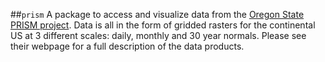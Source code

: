 ##`prism`
A package to access and visualize data from the [Oregon State PRISM project](http://www.prism.oregonstate.edu/).  Data is all in the form of gridded rasters for the continental US at 3 different scales: daily, monthly and 30 year normals.  Please see their webpage for a full description of the data products.
